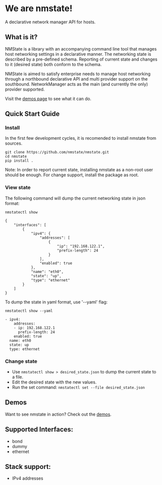 # We are nmstate!
A declarative network manager API for hosts.

## What is it?
NMState is a library with an accompanying command line tool that manages
host networking settings in a declarative manner.
The networking state is described by a pre-defined schema.
Reporting of current state and changes to it (desired state) both conform to
the schema.

NMState is aimed to satisfy enterprise needs to manage host networking through
a northbound declarative API and multi provider support on the southbound.
NetworkManager acts as the main (and currently the only) provider supported.

Visit the [demos page](./demos.md) to see what it can do.

## Quick Start Guide
### Install
In the first few development cycles, it is recomended to install nmstate from
sources.
```
git clone https://github.com/nmstate/nmstate.git
cd nmstate
pip install .
```

Note: In order to report current state, installing nmstate as a non-root user
should be enough. For change support, install the package as root.

### View state

The following command will dump the current networking state in json format:

`nmstatectl show`

```
{
    "interfaces": [
        {
            "ipv4": {
                "addresses": [
                    {
                        "ip": "192.168.122.1",
                        "prefix-length": 24
                    }
                ],
                "enabled": true
            },
            "name": "eth0",
            "state": "up",
            "type": "ethernet"
        }
    ]
}
```

To dump the state in yaml format, use '--yaml' flag:

`nmstatectl show --yaml`

```
- ipv4:
    addresses:
    - ip: 192.168.122.1
      prefix-length: 24
    enabled: true
  name: eth0
  state: up
  type: ethernet
```

### Change state

- Use `nmstatectl show > desired_state.json` to dump the current state to a
file.
- Edit the desired state with the new values.
- Run the set command: `nmstatectl set --file desired_state.json`

## Demos
Want to see nmstate in action? Check out the [demos](./demos.md).

## Supported Interfaces:
- bond
- dummy
- ethernet

## Stack support:
- IPv4 addresses

